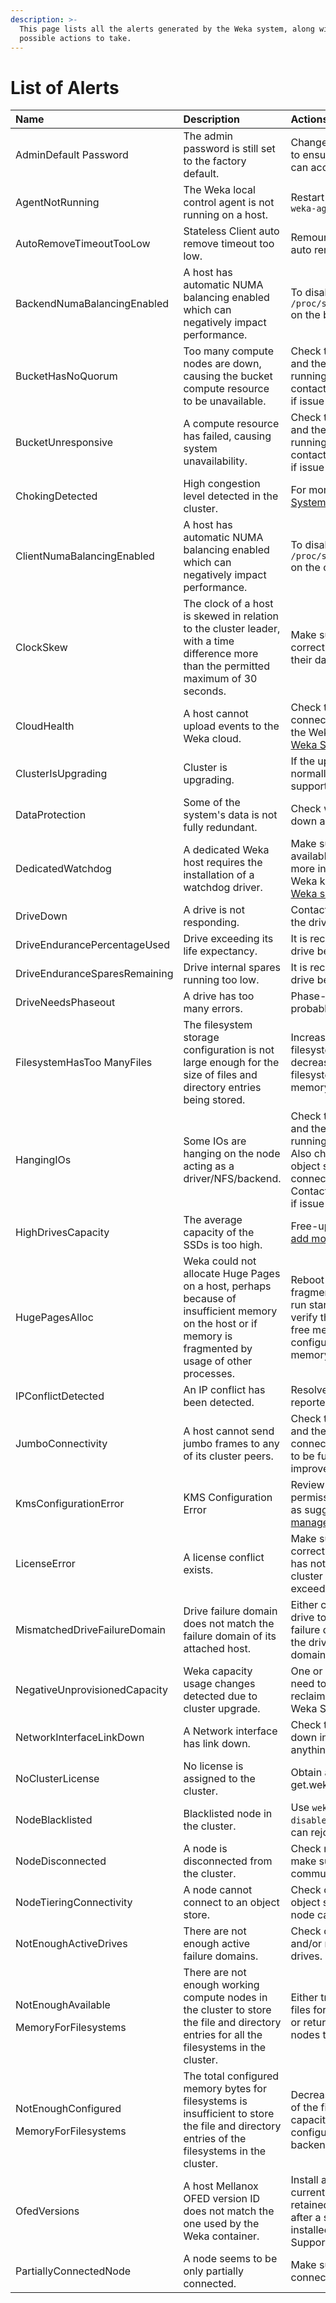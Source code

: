 ```yaml
---
description: >-
  This page lists all the alerts generated by the Weka system, along with
  possible actions to take.
---
```


# List of Alerts

<table>
  <thead>
    <tr>
      <th style="text-align:left">Name</th>
      <th style="text-align:left">Description</th>
      <th style="text-align:left">Actions</th>
    </tr>
  </thead>
  <tbody>
    <tr>
      <td style="text-align:left">AdminDefault Password</td>
      <td style="text-align:left">The admin password is still set to the factory default.</td>
      <td style="text-align:left">Change the admin user password to ensure only authorized users can access
        the cluster.</td>
    </tr>
    <tr>
      <td style="text-align:left">AgentNotRunning</td>
      <td style="text-align:left">The Weka local control agent is not running on a host.</td>
      <td style="text-align:left">Restart the agent with <code>service weka-agent start.</code>
      </td>
    </tr>
    <tr>
      <td style="text-align:left">AutoRemoveTimeoutTooLow</td>
      <td style="text-align:left">Stateless Client auto remove timeout too low.</td>
      <td style="text-align:left">Remount the host with a higher auto remove timeout value.</td>
    </tr>
    <tr>
      <td style="text-align:left">BackendNumaBalancingEnabled</td>
      <td style="text-align:left">A host has automatic NUMA balancing enabled which can negatively impact
        performance.</td>
      <td style="text-align:left">To disable, run <code>echo 0 &gt; /proc/sys/kernel/numa_balancing</code> on
        the backend host.</td>
    </tr>
    <tr>
      <td style="text-align:left">BucketHasNoQuorum</td>
      <td style="text-align:left">Too many compute nodes are down, causing the bucket compute resource to
        be unavailable.</td>
      <td style="text-align:left">Check that the compute nodes and their hosts are up and running and fully
        connected; contact the Weka Support Team if issue is not resolved.</td>
    </tr>
    <tr>
      <td style="text-align:left">BucketUnresponsive</td>
      <td style="text-align:left">A compute resource has failed, causing system unavailability.</td>
      <td
      style="text-align:left">Check that the compute nodes and their hosts are up and running and fully
        connected; contact the Weka Support Team if issue is not resolved.</td>
    </tr>
    <tr>
      <td style="text-align:left">ChokingDetected</td>
      <td style="text-align:left">High congestion level detected in the cluster.</td>
      <td style="text-align:left">For more information, refer to <a href="../system-congestion.md">System Congestion</a>.</td>
    </tr>
    <tr>
      <td style="text-align:left">ClientNumaBalancingEnabled</td>
      <td style="text-align:left">A host has automatic NUMA balancing enabled which can negatively impact
        performance.</td>
      <td style="text-align:left">To disable, run <code>echo 0 &gt; /proc/sys/kernel/numa_balancing</code> on
        the client host.</td>
    </tr>
    <tr>
      <td style="text-align:left">ClockSkew</td>
      <td style="text-align:left">The clock of a host is skewed in relation to the cluster leader, with
        a time difference more than the permitted maximum of 30 seconds.</td>
      <td
      style="text-align:left">Make sure NTP is configured correctly on the hosts and that their dates
        are synchronized.</td>
    </tr>
    <tr>
      <td style="text-align:left">CloudHealth</td>
      <td style="text-align:left">A host cannot upload events to the Weka cloud.</td>
      <td style="text-align:left">Check the host has Internet connectivity and is connected to the Weka
        cloud as explained in <a href="../../support/the-wekaio-support-cloud.md">Weka Support Cloud section</a>.</td>
    </tr>
    <tr>
      <td style="text-align:left">ClusterIsUpgrading</td>
      <td style="text-align:left">Cluster is upgrading.</td>
      <td style="text-align:left">If the upgrade doesn&apos;t finish normally, contact the Weka support
        for assistance.</td>
    </tr>
    <tr>
      <td style="text-align:left">DataProtection</td>
      <td style="text-align:left">Some of the system&apos;s data is not fully redundant.</td>
      <td style="text-align:left">Check which node/host/drive is down and act accordingly.</td>
    </tr>
    <tr>
      <td style="text-align:left">DedicatedWatchdog</td>
      <td style="text-align:left">A dedicated Weka host requires the installation of a watchdog driver.</td>
      <td
      style="text-align:left">Make sure a watchdog is available at /dev/watchdog. For more information,
        search the Weka knowledgebase in the <a href="http://support.weka.io">Weka support portal</a>.</td>
    </tr>
    <tr>
      <td style="text-align:left">DriveDown</td>
      <td style="text-align:left">A drive is not responding.</td>
      <td style="text-align:left">Contact Weka support to check if the drive should be replaced.</td>
    </tr>
    <tr>
      <td style="text-align:left">DriveEndurancePercentageUsed</td>
      <td style="text-align:left">Drive exceeding its life expectancy.</td>
      <td style="text-align:left">It is recommended to replace the drive before it fails.</td>
    </tr>
    <tr>
      <td style="text-align:left">DriveEnduranceSparesRemaining</td>
      <td style="text-align:left">Drive internal spares running too low.</td>
      <td style="text-align:left">It is recommended to replace the drive before it fails.</td>
    </tr>
    <tr>
      <td style="text-align:left">DriveNeedsPhaseout</td>
      <td style="text-align:left">A drive has too many errors.</td>
      <td style="text-align:left">Phase-out the drive and probably replace it.</td>
    </tr>
    <tr>
      <td style="text-align:left">FilesystemHasToo ManyFiles</td>
      <td style="text-align:left">The filesystem storage configuration is not large enough for the size
        of files and directory entries being stored.</td>
      <td style="text-align:left">Increase the max-files for the filesystem; it may be necessary decrease
        max-files from another filesystem or install more memory.</td>
    </tr>
    <tr>
      <td style="text-align:left">HangingIOs</td>
      <td style="text-align:left">Some IOs are hanging on the node acting as a driver/NFS/backend.</td>
      <td
      style="text-align:left">Check that the compute nodes and their hosts are up and running, and fully
        connected. Also check that if a backend object store is configured, it
        is connected and responsive. Contact the Weka Support Team if issue is
        not resolved.</td>
    </tr>
    <tr>
      <td style="text-align:left">HighDrivesCapacity</td>
      <td style="text-align:left">The average capacity of the SSDs is too high.</td>
      <td style="text-align:left">Free-up space on the SSDs or <a href="https://docs.weka.io/v/3.4/usage/expanding-and-shrinking-cluster-resources/expansion-of-specific-resources">add more SSDs</a> to
        the cluster.</td>
    </tr>
    <tr>
      <td style="text-align:left">HugePagesAlloc</td>
      <td style="text-align:left">Weka could not allocate Huge Pages on a host, perhaps because of insufficient
        memory on the host or if memory is fragmented by usage of other processes.</td>
      <td
      style="text-align:left">Reboot the host to avoid memory fragmentation and allow Weka to run startIO
        again. If this fails, verify that the host has enough free memory for use
        by Weka or configure Weka to use less memory.</td>
    </tr>
    <tr>
      <td style="text-align:left">IPConflictDetected</td>
      <td style="text-align:left">An IP conflict has been detected.</td>
      <td style="text-align:left">Resolve the conflict of the reported IP.</td>
    </tr>
    <tr>
      <td style="text-align:left">JumboConnectivity</td>
      <td style="text-align:left">A host cannot send jumbo frames to any of its cluster peers.</td>
      <td style="text-align:left">Check the host network settings and the switch to which it is connected,
        even if Weka seems to be functional, since this will improve performance.</td>
    </tr>
    <tr>
      <td style="text-align:left">KmsConfigurationError</td>
      <td style="text-align:left">KMS Configuration Error</td>
      <td style="text-align:left">Review the KMS credentials, permissions and configuration, as suggested
        in <a href="../../fs/managing-filesystems/kms-management.md">KMS management</a>.</td>
    </tr>
    <tr>
      <td style="text-align:left">LicenseError</td>
      <td style="text-align:left">A license conflict exists.</td>
      <td style="text-align:left">Make sure the cluster is using a correct license; that the license has
        not expired; and that the cluster allocated space does not exceed the license.</td>
    </tr>
    <tr>
      <td style="text-align:left">MismatchedDriveFailureDomain</td>
      <td style="text-align:left">Drive failure domain does not match the failure domain of its attached
        host.</td>
      <td style="text-align:left">Either connect the mismatched drive to a host with a matching failure
        domain, or re-provision the drive to erase its failure domain.</td>
    </tr>
    <tr>
      <td style="text-align:left">NegativeUnprovisionedCapacity</td>
      <td style="text-align:left">Weka capacity usage changes detected due to cluster upgrade.</td>
      <td style="text-align:left">One or more of the filesystems need to be resized in order to reclaim
        capacity; contact the Weka Support Team.</td>
    </tr>
    <tr>
      <td style="text-align:left">NetworkInterfaceLinkDown</td>
      <td style="text-align:left">A Network interface has link down.</td>
      <td style="text-align:left">Check the connectivity to the down interface and see if there is anything
        blocking it.</td>
    </tr>
    <tr>
      <td style="text-align:left">NoClusterLicense</td>
      <td style="text-align:left">No license is assigned to the cluster.</td>
      <td style="text-align:left">Obtain and install a license from get.weka.io.</td>
    </tr>
    <tr>
      <td style="text-align:left">NodeBlacklisted</td>
      <td style="text-align:left">Blacklisted node in the cluster.</td>
      <td style="text-align:left">Use <code>weka debug blacklist disable</code> to whitelist nodes so they
        can rejoin the cluster.</td>
    </tr>
    <tr>
      <td style="text-align:left">NodeDisconnected</td>
      <td style="text-align:left">A node is disconnected from the cluster.</td>
      <td style="text-align:left">Check network connectivity to make sure the node can communicate with
        the cluster.</td>
    </tr>
    <tr>
      <td style="text-align:left">NodeTieringConnectivity</td>
      <td style="text-align:left">A node cannot connect to an object store.</td>
      <td style="text-align:left">Check connectivity with the object store and make sure the node can communicate
        with it.</td>
    </tr>
    <tr>
      <td style="text-align:left">NotEnoughActiveDrives</td>
      <td style="text-align:left">There are not enough active failure domains.</td>
      <td style="text-align:left">Check connectivity, host status and/or replace problematic drives.</td>
    </tr>
    <tr>
      <td style="text-align:left">
        <p>NotEnoughAvailable</p>
        <p>MemoryForFilesystems</p>
      </td>
      <td style="text-align:left">There are not enough working compute nodes in the cluster to store the
        file and directory entries for all the filesystems in the cluster.</td>
      <td
      style="text-align:left">Either try to decrease the max-files for some of the filesystems or return
        the dead compute nodes to get their memory back.</td>
    </tr>
    <tr>
      <td style="text-align:left">
        <p>NotEnoughConfigured</p>
        <p>MemoryForFilesystems</p>
      </td>
      <td style="text-align:left">The total configured memory bytes for filesystems is insufficient to store
        the file and directory entries of the filesystems in the cluster.</td>
      <td
      style="text-align:left">Decrease the max-files for some of the filesystems, decrease their capacity
        or increase the configured RAM of the cluster backend hosts.</td>
    </tr>
    <tr>
      <td style="text-align:left">OfedVersions</td>
      <td style="text-align:left">A host Mellanox OFED version ID does not match the one used by the Weka
        container.</td>
      <td style="text-align:left">Install a supported OFED. If the current version needs to be retained
        or the alert continues after a supported version is installed, contact
        the Weka Support Team.</td>
    </tr>
    <tr>
      <td style="text-align:left">PartiallyConnectedNode</td>
      <td style="text-align:left">A node seems to be only partially connected.</td>
      <td style="text-align:left">Make sure there is no network connectivity issue.</td>
    </tr>
  </tbody>
</table>